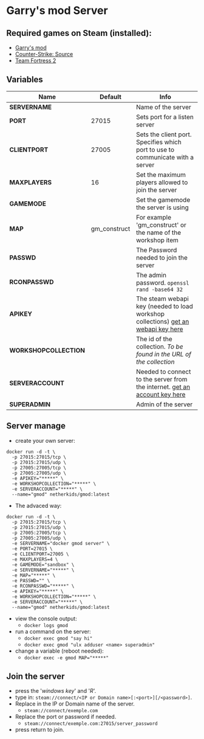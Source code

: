 # Garry's mod Server

## Required games on Steam (installed):
* [Garry's mod](https://store.steampowered.com/app/4000/Garrys_Mod/)
* [Counter-Strike: Source](https://store.steampowered.com/app/240/CounterStrike_Source/?l=german)
* [Team Fortress 2](https://store.steampowered.com/app/440/Team_Fortress_2/)

## Variables
| __Name__ | __Default__ | __Info__ |
| ---- | ---- | ---- |
| __SERVERNAME__ |  | Name of the server |
| __PORT__ | 27015 | Sets port for a listen server |
| __CLIENTPORT__ | 27005 | Sets the client port. Specifies which port to use to communicate with a server |
| __MAXPLAYERS__ | 16 | Set the maximum players allowed to join the server |
| __GAMEMODE__ |  | Set the gamemode the server is using |
| __MAP__ | gm_construct | For example 'gm_construct' or the name of the workshop item |
| __PASSWD__ |  | The Password needed to join the server |
| __RCONPASSWD__ |  | The admin password. `openssl rand -base64 32` |
| __APIKEY__ |  | The steam webapi key (needed to load workshop collections) [get an webapi key here](https://steamcommunity.com/dev/apikey) |
| __WORKSHOPCOLLECTION__ |  | The id of the collection. _To be found in the URL of the collection_ |
| __SERVERACCOUNT__ |  | Needed to connect to the server from the internet. [get an account key here](https://steamcommunity.com/dev/managegameservers)
| __SUPERADMIN__ |  | Admin of the server |

## Server manage
* create your own server: 
```
docker run -d -t \
  -p 27015:27015/tcp \
  -p 27015:27015/udp \
  -p 27005:27005/tcp \
  -p 27005:27005/udp \
  -e APIKEY="*****" \
  -e WORKSHOPCOLLECTION="*****" \
  -e SERVERACCOUNT="*****" \
  --name="gmod" netherkids/gmod:latest
```
* The advaced way:
```
docker run -d -t \
  -p 27015:27015/tcp \
  -p 27015:27015/udp \
  -p 27005:27005/tcp \
  -p 27005:27005/udp \
  -e SERVERNAME="docker gmod server" \
  -e PORT=27015 \
  -e CLIENTPORT=27005 \
  -e MAXPLAYERS=4 \
  -e GAMEMODE="sandbox" \
  -e SERVERNAME="*****" \
  -e MAP="*****" \
  -e PASSWD="" \
  -e RCONPASSWD="*****" \
  -e APIKEY="*****" \
  -e WORKSHOPCOLLECTION="*****" \
  -e SERVERACCOUNT="*****" \
  --name="gmod" netherkids/gmod:latest
```


* view the console output: 
  * `docker logs gmod`
* run a command on the server: 
  * `docker exec gmod "say hi"`
  * `docker exec gmod "ulx adduser <name> superadmin"`
* change a variable (reboot needed): 
  * `docker exec -e gmod MAP="*****"`

## Join the server
* press the '_windows key_' and '_R_'.
* type in: `steam://connect/<IP or Domain name>[:<port>][/<password>]`.
* Replace in the IP or Domain name of the server.
  * `steam://connect/exemple.com`
* Replace the port or password if needed.
  * `steam://connect/exemple.com:27015/server_password`
* press return to join.
